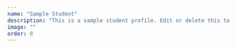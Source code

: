 ```yaml
---
name: "Sample Student"
description: "This is a sample student profile. Edit or delete this to add your real students."
image: ""
order: 0
---
```

